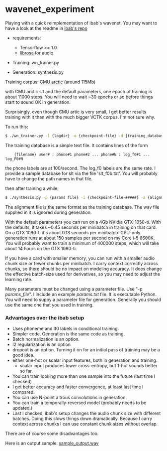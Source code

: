 # wavenet_experiment

Playing with a quick reimplementation of ibab's wavenet.  You may want to
have a look at the readme in [ibab's repo](https://github.com/ibab/tensorflow-wavenet)

- requirements:
  - Tensorflow >= 1.0
  - [librosa](https://github.com/librosa/librosa) for audio.

- Training:  wn_trainer.py
- Generation: synthesis.py

Training corpus:
   [CMU arctic](http://www.festvox.org/cmu_arctic/) (around 115Mb)

with CMU arctic slt and the default parameters, one epoch of training is about
11000 steps.  You will need to wait ~30 epochs or so before things start to
sound OK in generation.

Surprisingly, even though CMU artic is very small, I get better results training
with it than with the much bigger VCTK corpus.  I'm not sure why.

To run this:

```sh
$ ./wn_trainer.py -l {logdir} -o {checkpoint-file} -d {training_database}
```
The training database is a simple text file. It contains lines of the form
```
    {filename} user# : phone#1 phone#2 ... phone#N : log_f0#1 ... log_F0#N
```
the phone labels are at 100/second.  The log_f0 labels are the same rate.
I provide a sample database for slt via the file 'slt_f0b.txt'.  You will
probably have to change the path names in that file.

then after training a while:

```sh
$ ./synthesis.py -p {params file} -i {checkpoint-file-#####} -a {alignment file} -o {out.wav}
```
The alignment file is the same format as the training database.  The wav file
supplied in it is ignored during generation.

With the default parameters you can run on a 4Gb NVidia GTX-1050-ti.
With the defaults, it takes ~0.45 seconds per minibatch in training
on that card.  On a GTX 1080-ti it's about 0.13 seconds per minibatch.
CPU-only generation runs at about 150 samples per second on my Core i-5 6600K.
You will probably want to train a minimum of 400000 steps, which will take
about 14 hours on the GTX 1080-ti.

If you have a card with smaller memory, you can run with a smaller
audio chunk size or fewer chunks per minibatch.  I carry context correctly
across chunks, so there should be no impact on modeling accuracy.  It
does change the effective batch-size used for derivatives, so you may
need to adjust the learning rate.

Many parameters must be changed using a parameter file.  Use "-p *params_file*".
I include an example *params.txt* file.  It is executable Python.  You will
need to suppy a parameter file for generation.  Generally you should
use the same one that you used in training.

### Advantages over the ibab setup

- Uses phoneme and lf0 labels in conditional training.
- Simpler code. Generation is the same code as training.
- Batch normalization is an option.
- l2 regularization is an option
- dropout is an option.  Turning it on for an initial pass of training may be a
  good idea.
- either one-hot or scalar input features, both in generation and training.
  - scalar input produces lower cross-entropy, but 1-hot sounds better so far.
- You can train looking more than one sample into the future (last time I checked)
- I get better accuracy and faster convergence, at least last time I compared.
- You can use N-point à trous convolutions in generation.
- You can train a temporally-reversed model (probably needs to be updated.)
- Last I checked, ibab's setup changes the audio chunk size with different
  batches.  Doing this slows things down dramatically.  Because I carry
  context across chunks I can use constant chunk sizes without overlap.

There are of course some disadvantages too.

Here is an output sample: [sample_output.wav](http://github.com/cbquillen/wavenet_experiment/blob/triphone/sample_output.wav)

